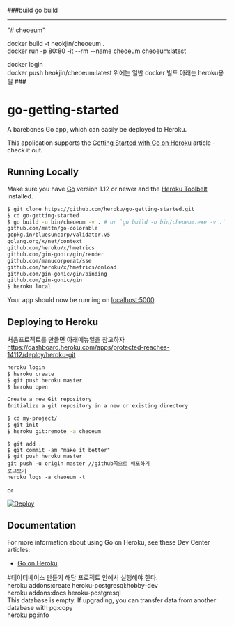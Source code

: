 ###build
go build

---
"# cheoeum" 

docker build -t heokjin/cheoeum .  <br>
docker run -p 80:80 -it --rm --name cheoeum cheoeum:latest
<p>
docker login <br>
docker push heokjin/cheoeum:latest
위에는 일반 docker 빌드 아래는 heroku용 빌
###

# go-getting-started

A barebones Go app, which can easily be deployed to Heroku.

This application supports the [Getting Started with Go on Heroku](https://devcenter.heroku.com/articles/getting-started-with-go) article - check it out.

## Running Locally

Make sure you have [Go](http://golang.org/doc/install) version 1.12 or newer and the [Heroku Toolbelt](https://toolbelt.heroku.com/) installed.

```sh
$ git clone https://github.com/heroku/go-getting-started.git
$ cd go-getting-started
$ go build -o bin/cheoeum -v . # or `go build -o bin/cheoeum.exe -v .` in git bash
github.com/mattn/go-colorable
gopkg.in/bluesuncorp/validator.v5
golang.org/x/net/context
github.com/heroku/x/hmetrics
github.com/gin-gonic/gin/render
github.com/manucorporat/sse
github.com/heroku/x/hmetrics/onload
github.com/gin-gonic/gin/binding
github.com/gin-gonic/gin
$ heroku local
```

Your app should now be running on [localhost:5000](http://localhost:5000/).

## Deploying to Heroku
처음프로젝트를 만들면 아래메뉴얼을 참고하자
https://dashboard.heroku.com/apps/protected-reaches-14112/deploy/heroku-git
```sh
heroku login
$ heroku create
$ git push heroku master
$ heroku open

Create a new Git repository
Initialize a git repository in a new or existing directory

$ cd my-project/
$ git init
$ heroku git:remote -a cheoeum
```
```
$ git add .
$ git commit -am "make it better"
$ git push heroku master
git push -u origin master //github쪽으로 배포하기
로그보기
heroku logs -a cheoeum -t
```
or

[![Deploy](https://www.herokucdn.com/deploy/button.png)](https://heroku.com/deploy)


## Documentation

For more information about using Go on Heroku, see these Dev Center articles:

- [Go on Heroku](https://devcenter.heroku.com/categories/go)

#데이터베이스 만들기
해당 프로젝트 안에서 실행해야 한다.<br>
heroku addons:create heroku-postgresql:hobby-dev<br>
heroku addons:docs heroku-postgresql<br>
This database is empty. If upgrading, you can transfer data from another database with pg:copy <br>
heroku pg:info <br>
